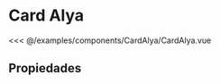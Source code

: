 # Card Alya

<Preview>
  <template slot="demo">
    <components-CardAlya-CardAlya />
  </template>

  <<< @/examples/components/CardAlya/CardAlya.vue
</Preview>

## Propiedades